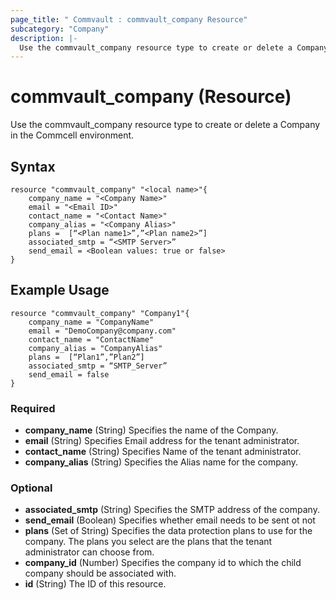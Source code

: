 ```yaml
---
page_title: " Commvault : commvault_company Resource"
subcategory: "Company"
description: |-
  Use the commvault_company resource type to create or delete a Company in the Commcell environment.
---
```


# commvault_company (Resource)

Use the commvault_company resource type to create or delete a Company in the Commcell environment.


## Syntax

```
resource "commvault_company" "<local name>"{
	company_name = "<Company Name>"
	email = "<Email ID>"
	contact_name = "<Contact Name>"
	company_alias = "<Company Alias>"
	plans =  [“<Plan name1>”,”<Plan name2>”]
	associated_smtp = “<SMTP Server>”
	send_email = <Boolean values: true or false>
}

```

## Example Usage

```
resource "commvault_company" "Company1"{
	company_name = "CompanyName"
	email = "DemoCompany@company.com"
	contact_name = "ContactName"
	company_alias = "CompanyAlias"
	plans =  [“Plan1”,”Plan2”]
	associated_smtp = “SMTP_Server”
	send_email = false
}

```

### Required

- **company_name** (String) Specifies the name of the Company.
- **email** (String) Specifies Email address for the tenant administrator.
- **contact_name** (String) Specifies Name of the tenant administrator.
- **company_alias** (String) Specifies the Alias name for the company.

### Optional

- **associated_smtp** (String) Specifies the SMTP address of the company.
- **send_email** (Boolean) Specifies whether email needs to be sent ot not
- **plans** (Set of String) Specifies the data protection plans to use for the company. The plans you select are the plans that the tenant administrator can choose from.
- **company_id** (Number) Specifies the company id to which the child company should be associated with.
- **id** (String) The ID of this resource.
